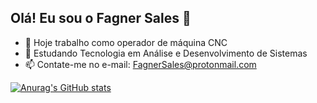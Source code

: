 ## Olá! Eu sou o Fagner Sales  👋

- 🔭  Hoje trabalho como operador de máquina CNC
- 🌱 Estudando Tecnologia em Análise e Desenvolvimento de Sistemas
- 📫 Contate-me no e-mail: FagnerSales@protonmail.com

[![Anurag's GitHub stats](https://github-readme-stats.vercel.app/api?username=FagnerSales22&show_icons=true&theme=dark)](https://github.com/FagnerSales22/github-readme-stats)
